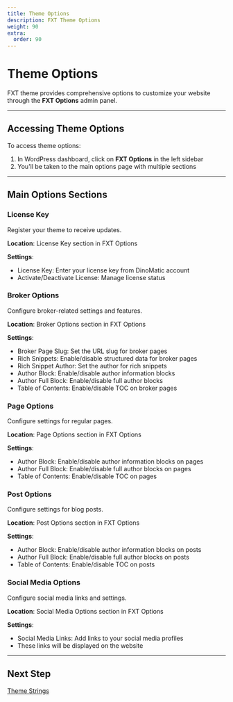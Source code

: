 ```yaml
---
title: Theme Options
description: FXT Theme Options
weight: 90
extra:
  order: 90
---
```


# Theme Options

FXT theme provides comprehensive options to customize your website through the **FXT Options** admin panel.

---

## Accessing Theme Options

To access theme options:

1. In WordPress dashboard, click on **FXT Options** in the left sidebar
2. You'll be taken to the main options page with multiple sections

---

## Main Options Sections

### License Key

Register your theme to receive updates.

**Location**: License Key section in FXT Options

**Settings**:

- License Key: Enter your license key from DinoMatic account
- Activate/Deactivate License: Manage license status

### Broker Options

Configure broker-related settings and features.

**Location**: Broker Options section in FXT Options

**Settings**:

- Broker Page Slug: Set the URL slug for broker pages
- Rich Snippets: Enable/disable structured data for broker pages
- Rich Snippet Author: Set the author for rich snippets
- Author Block: Enable/disable author information blocks
- Author Full Block: Enable/disable full author blocks
- Table of Contents: Enable/disable TOC on broker pages

### Page Options

Configure settings for regular pages.

**Location**: Page Options section in FXT Options

**Settings**:

- Author Block: Enable/disable author information blocks on pages
- Author Full Block: Enable/disable full author blocks on pages
- Table of Contents: Enable/disable TOC on pages

### Post Options

Configure settings for blog posts.

**Location**: Post Options section in FXT Options

**Settings**:

- Author Block: Enable/disable author information blocks on posts
- Author Full Block: Enable/disable full author blocks on posts
- Table of Contents: Enable/disable TOC on posts

### Social Media Options

Configure social media links and settings.

**Location**: Social Media Options section in FXT Options

**Settings**:

- Social Media Links: Add links to your social media profiles
- These links will be displayed on the website

---

## Next Step

[Theme Strings](/docs/fxt/theme-strings/)
